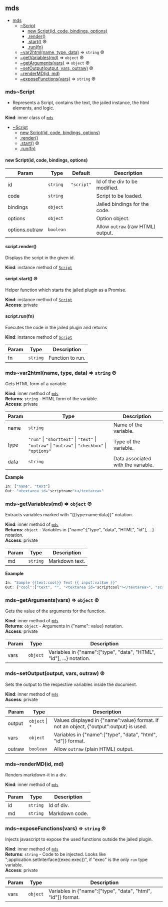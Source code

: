 <a name="module_mds"></a>

## mds

* [mds](#module_mds)
    * [~Script](#module_mds..Script)
        * [new Script(id, code, bindings, options)](#new_module_mds..Script_new)
        * [.render()](#module_mds..Script+render)
        * [.start()](#module_mds..Script+start) ℗
        * [.run(fn)](#module_mds..Script+run)
    * [~var2html(name, type, data)](#module_mds..var2html) ⇒ <code>string</code> ℗
    * [~getVariables(md)](#module_mds..getVariables) ⇒ <code>object</code> ℗
    * [~getArguments(vars)](#module_mds..getArguments) ⇒ <code>object</code> ℗
    * [~setOutput(output, vars, outraw)](#module_mds..setOutput) ℗
    * [~renderMD(id, md)](#module_mds..renderMD)
    * [~exposeFunctions(vars)](#module_mds..exposeFunctions) ⇒ <code>string</code> ℗

<a name="module_mds..Script"></a>

### mds~Script
- Represents a Script, contains the text, the jailed instance, the html elements, and logic.

**Kind**: inner class of [<code>mds</code>](#module_mds)  

* [~Script](#module_mds..Script)
    * [new Script(id, code, bindings, options)](#new_module_mds..Script_new)
    * [.render()](#module_mds..Script+render)
    * [.start()](#module_mds..Script+start) ℗
    * [.run(fn)](#module_mds..Script+run)

<a name="new_module_mds..Script_new"></a>

#### new Script(id, code, bindings, options)

| Param | Type | Default | Description |
| --- | --- | --- | --- |
| id | <code>string</code> | <code>&quot;script&quot;</code> | Id of the div to be modified. |
| code | <code>string</code> |  | Script to be loaded. |
| bindings | <code>object</code> |  | Jailed bindings for the code. |
| options | <code>object</code> |  | Option object. |
| options.outraw | <code>boolean</code> |  | Allow `outraw` (raw HTML) output. |

<a name="module_mds..Script+render"></a>

#### script.render()
Displays the script in the given id.

**Kind**: instance method of [<code>Script</code>](#module_mds..Script)  
<a name="module_mds..Script+start"></a>

#### script.start() ℗
Helper function which starts the jailed plugin as a Promise.

**Kind**: instance method of [<code>Script</code>](#module_mds..Script)  
**Access**: private  
<a name="module_mds..Script+run"></a>

#### script.run(fn)
Executes the code in the jailed plugin and returns

**Kind**: instance method of [<code>Script</code>](#module_mds..Script)  

| Param | Type | Description |
| --- | --- | --- |
| fn | <code>string</code> | Function to run. |

<a name="module_mds..var2html"></a>

### mds~var2html(name, type, data) ⇒ <code>string</code> ℗
Gets HTML form of a variable.

**Kind**: inner method of [<code>mds</code>](#module_mds)  
**Returns**: <code>string</code> - HTML form of the variable.  
**Access**: private  

| Param | Type | Description |
| --- | --- | --- |
| name | <code>string</code> | Name of the variable. |
| type | <code>&quot;run&quot;</code> \| <code>&quot;shorttext&quot;</code> \| <code>&quot;text&quot;</code> \| <code>&quot;outraw&quot;</code> \| <code>&quot;outraw&quot;</code> \| <code>&quot;checkbox&quot;</code> \| <code>&quot;options&quot;</code> | Type of the variable. |
| data | <code>string</code> | Data associated with the variable. |

**Example**  
```js
In: ["name", "text"]Out: "<textarea id="scriptname"></textarea>"
```
<a name="module_mds..getVariables"></a>

### mds~getVariables(md) ⇒ <code>object</code> ℗
Extracts variables marked with "{{type:name:data}}" notation.

**Kind**: inner method of [<code>mds</code>](#module_mds)  
**Returns**: <code>object</code> - Variables in {"name":["type", "data", "HTML", "id"], ...} notation.  
**Access**: private  

| Param | Type | Description |
| --- | --- | --- |
| md | <code>string</code> | Markdown text. |

**Example**  
```js
In: "Sample {{text:cool}} Text {{ input:val$ue }}"Out: {"cool":["text", "", "<textarea id="scriptcool"></textarea>", "scriptcool"], "val$ue ":...}
```
<a name="module_mds..getArguments"></a>

### mds~getArguments(vars) ⇒ <code>object</code> ℗
Gets the value of the arguments for the function.

**Kind**: inner method of [<code>mds</code>](#module_mds)  
**Returns**: <code>object</code> - Arguments in {"name": value} notation.  
**Access**: private  

| Param | Type | Description |
| --- | --- | --- |
| vars | <code>object</code> | Variables in {"name":["type", "data", "HTML", "id"], ...} notation. |

<a name="module_mds..setOutput"></a>

### mds~setOutput(output, vars, outraw) ℗
Sets the output to the respective variables inside the document.

**Kind**: inner method of [<code>mds</code>](#module_mds)  
**Access**: private  

| Param | Type | Description |
| --- | --- | --- |
| output | <code>object</code> \| <code>\*</code> | Values displayed in {"name":value} format. If not an object, {"output":output} is used. |
| vars | <code>object</code> | Variables in {"name":["type", "data", "html", "id"]} format. |
| outraw | <code>boolean</code> | Allow `outraw` (plain HTML) output. |

<a name="module_mds..renderMD"></a>

### mds~renderMD(id, md)
Renders markdown-it in a div.

**Kind**: inner method of [<code>mds</code>](#module_mds)  

| Param | Type | Description |
| --- | --- | --- |
| id | <code>string</code> | Id of div. |
| md | <code>string</code> | Markdown code. |

<a name="module_mds..exposeFunctions"></a>

### mds~exposeFunctions(vars) ⇒ <code>string</code> ℗
Injects javascript to expose the used functions outside the jailed plugin.

**Kind**: inner method of [<code>mds</code>](#module_mds)  
**Returns**: <code>string</code> - Code to be injected. Looks like ";application.setInterface({exec:exec})",if "exec" is the only `run` type variable.  
**Access**: private  

| Param | Type | Description |
| --- | --- | --- |
| vars | <code>object</code> | Variables in {"name":["type", "data", "html", "id"]} format. |

